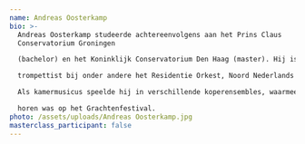 ```yaml
---
name: Andreas Oosterkamp
bio: >-
  Andreas Oosterkamp studeerde achtereenvolgens aan het Prins Claus
  Conservatorium Groningen

  (bachelor) en het Koninklijk Conservatorium Den Haag (master). Hij is actief als freelance

  trompettist bij onder andere het Residentie Orkest, Noord Nederlands Orkest en het Balletorkest.

  Als kamermusicus speelde hij in verschillende koperensembles, waarmee hij onder andere te

  horen was op het Grachtenfestival.
photo: /assets/uploads/Andreas Oosterkamp.jpg
masterclass_participant: false
---
```

